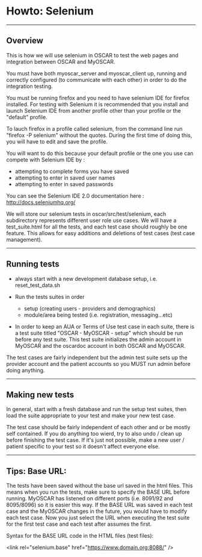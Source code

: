 Howto: Selenium
===============

--------
Overview
--------
This is how we will use selenium in OSCAR to test the web pages and integration between OSCAR and MyOSCAR.

You must have both myoscar_server and myoscar_client up, running and correctly configured (to communicate with each other) in order to do the integration testing.

You must be running firefox and you need to have selenium IDE for firefox installed. For testing with Selenium it is recommended that you install and launch Selenium IDE from another profile other than your profile or the "default" profile.  

To lauch firefox in a profile called selenium, from the command line run "firefox -P selenium" without the quotes.  During the first time of doing this, you will have to edit and save the profile.

You will want to do this because your default profile or the one you use can compete with Selenium IDE by :

* attempting to complete forms you have saved
* attempting to enter in saved user names
* attempting to enter in saved passwords 


You can see the Selenium IDE 2.0 documentation here : http://docs.seleniumhq.org/


We will store our selenium tests in oscar/src/test/selenium, each subdirectory represents different user role use cases. We will have a test_suite.html for all the tests, and each test case should roughly be one feature.  This allows for easy additions and deletions of test cases (test case management).

------------
Running tests
------------
- always start with a new development database setup, i.e. reset_test_data.sh
- Run the tests suites in order
	- setup (creating users - providers and demographics)
	- module/area being tested (i.e. registration, messaging...etc)


- In order to keep an AUA or Terms of Use test case in each suite, there is a test suite titled "OSCAR - MyOSCAR - setup" which should be run before any test suite.  This test suite initializes the admin account in MyOSCAR and the oscardoc account in both OSCAR and MyOSCAR.



The test cases are fairly independent but the admin test suite sets up the provider account and the patient accounts so you MUST run admin before doing anything.

----------------
Making new tests
----------------
In general, start with a fresh database and run the setup test suites, then load the suite appropriate to your test and make your new test case.

The test case should be fairly independent of each other and or be mostly self contained. If you do anything too wierd, try to also undo / clean up before finishing the test case. If it's just not possible, make a new user / patient specific to your test so it doesn't affect everyone else.


----------------
Tips: Base URL:
----------------
The tests have been saved without the base url saved in the html files.  This means when you run the tests, make sure to specify the BASE URL before running.  MyOSCAR has listened on different ports (i.e. 8091/92 and 8095/8096) so it is easier this way.  If the BASE URL was saved in each test case and the MyOSCAR changes in the future, you would have to modify each test case.  Now you just select the URL when executing the test suite for the first test case and each test after assumes the first.

Syntax for the BASE URL code in the HTML files (test files):

&lt;link rel="selenium.base" href="https://www.domain.org:8088/" /&gt;


 

